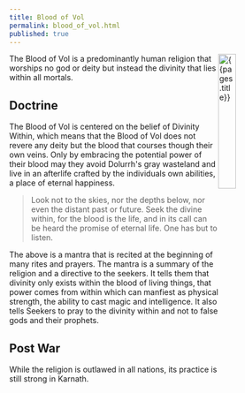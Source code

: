 ```yaml
---
title: Blood of Vol
permalink: blood_of_vol.html
published: true
---
```


<img src='images/faiths/{{page.title}}.jpg' alt='{{pages.title}}' style="float:right; width:25%;">

The Blood of Vol is a predominantly human religion that worships no god or deity but instead the divinity that lies within all mortals.

<!-- 
## History
The Roots of the Faith date back thousands of years to the age of giants in Xen'drik and when the elves fled the land to Aerenal they took the faith with them. It wasn't until the Mark of Death started to appear on the flesh of the bloodline of the House of Vol that the religion took the shape we now know.

During the war between elves and dragons, the matriarch of House Vol sought to make peace between the two races by combining the blood of both. The result was her daughter Erandis Vol whose father was a green dragon.

House Vol achieved its objective of peace though at their own bloodline's expense as both dragon and elf saw Erandis Vol as an abomination. The dragons and elves allied with one another under the one goal of killing Erandis Vol and the entire Vol bloodline along with the mark of death.

Eventually every member of the House of Vol was destroyed along with Erandis, the other Elven houses that had aligned themselves with House Vol were spared the same wrath and were instead banished. These banished elves kept their faith and spread the religion to the Human of Khorvaire.   
-->

## Doctrine
The Blood of Vol is centered on the belief of Divinity Within, which means that the Blood of Vol does not revere any deity but the blood that courses though their own veins. Only by embracing the potential power of their blood may they avoid Dolurrh's gray wasteland and live in an afterlife crafted by the individuals own abilities, a place of eternal happiness.

> Look not to the skies, nor the depths below, nor even the distant past or future. Seek the divine within, for the blood is the life, and in its call can be heard the promise of eternal life. One has but to listen.

The above is a mantra that is recited at the beginning of many rites and prayers. The mantra is a summary of the religion and a directive to the seekers. It tells them that divinity only exists within the blood of living things, that power comes from within which can manfiest as physical strength, the ability to cast magic and intelligence. It also tells Seekers to pray to the divinity within and not to false gods and their prophets.

## Post War
While the religion is outlawed in all nations, its practice is still strong in Karnath. 